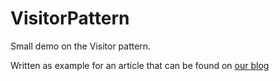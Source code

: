 # VisitorPattern
Small demo on the Visitor pattern.

Written as example for an article that can be found on [our blog](https://www.icapps.com/blog)
